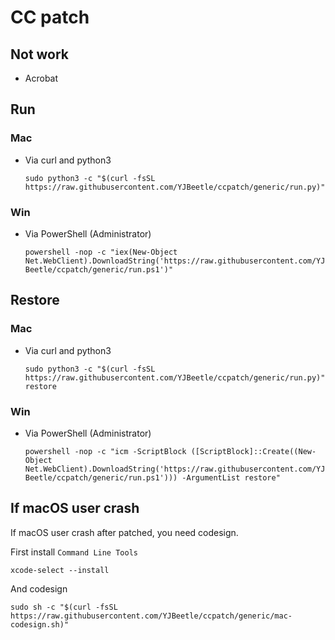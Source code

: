 # CC patch

## Not work

* Acrobat

## Run

### Mac

* Via curl and python3

  ```sudo python3 -c "$(curl -fsSL https://raw.githubusercontent.com/YJBeetle/ccpatch/generic/run.py)"```

### Win

* Via PowerShell (Administrator)

  ```powershell -nop -c "iex(New-Object Net.WebClient).DownloadString('https://raw.githubusercontent.com/YJBeetle/ccpatch/generic/run.ps1')"```

## Restore

### Mac

* Via curl and python3

  ```sudo python3 -c "$(curl -fsSL https://raw.githubusercontent.com/YJBeetle/ccpatch/generic/run.py)" restore```

### Win

* Via PowerShell (Administrator)

  ```powershell -nop -c "icm -ScriptBlock ([ScriptBlock]::Create((New-Object Net.WebClient).DownloadString('https://raw.githubusercontent.com/YJBeetle/ccpatch/generic/run.ps1'))) -ArgumentList restore"```

## If macOS user crash

If macOS user crash after patched, you need codesign.

First install `Command Line Tools`

    xcode-select --install

And codesign

    sudo sh -c "$(curl -fsSL https://raw.githubusercontent.com/YJBeetle/ccpatch/generic/mac-codesign.sh)"

